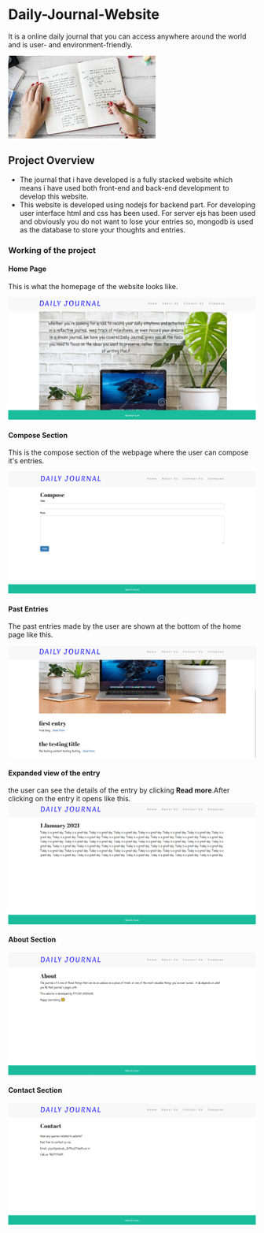 # Daily-Journal-Website
It is a online daily journal that you can access anywhere around the world and is user- and environment-friendly.

![](https://github.com/piyushjasaiwal/Daily-Journal-Website/blob/master/images/journal.png)

## Project Overview
<ul>
    <li>The journal that i have developed is a fully stacked website which means i have used both front-end and back-end development to develop this website.</li>
    <li>This website is developed using nodejs for backend part. For developing user interface html and css has been used. For server ejs has been used and obviously you do not want to lose your entries so, mongodb is used as the database to store your thoughts and entries. </li>
</ul>


### Working of the project

#### Home Page
This is what the homepage of the website looks like.

![](https://github.com/piyushjasaiwal/Daily-Journal-Website/blob/master/images/basic_layout.png)

#### Compose Section 
This is the compose section of the webpage where the user can compose it's entries.

![](https://github.com/piyushjasaiwal/Daily-Journal-Website/blob/master/images/compose.png)

#### Past Entries
The past entries made by the user are shown at the bottom of the home page like this.

![](https://github.com/piyushjasaiwal/Daily-Journal-Website/blob/master/images/past_entry.png)

#### Expanded view of the entry
the user can see the details of the entry by clicking <strong>Read more</strong>.After clicking on the entry it opens like this.
![](https://github.com/piyushjasaiwal/Daily-Journal-Website/blob/master/images/expanded_entry.PNG)

#### About Section
![](https://github.com/piyushjasaiwal/Daily-Journal-Website/blob/master/images/about.png)

#### Contact Section
![](https://github.com/piyushjasaiwal/Daily-Journal-Website/blob/master/images/contact.png)